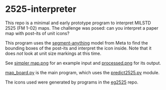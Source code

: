 # 2525-interpreter

This repo is a minimal and early prototype program to interpret MILSTD 2525 (FM 1-02) maps.  The challenge was posed: can you interpret a paper map with post-its of unit icons?

This program uses the [segment-anything](https://segment-anything.com/) model from Meta to find the bounding boxes of the post-its and interpret the icon inside.  Note that it does *not* look at unit size markings at this time.

See [simpler map.png](simpler+map.png) for an example input and [processed.png](processed.png) for its output.

[map_board.py](map_board.py) is the main program, which uses the [predict2525.py](predict2525.py) module.

The icons used were generated by programs in the [eg2525](github.com/stephen-riley/eg2525) repo.